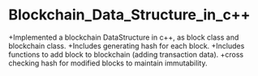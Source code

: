 # Blockchain_Data_Structure_in_c++
+Implemented a blockchain DataStructure in c++, as block class and blockchain class.
+Includes generating hash for each block.
+Includes functions to add block to blockchain (adding transaction data).
+cross checking hash for modified blocks to maintain immutability.
